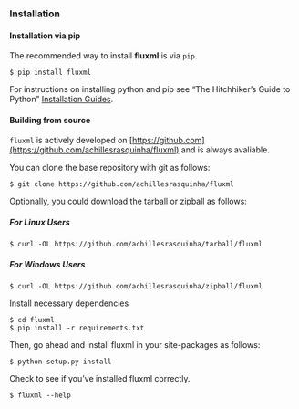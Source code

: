 ### Installation

#### Installation via pip

The recommended way to install **fluxml** is via `pip`.

```shell
$ pip install fluxml
```

For instructions on installing python and pip see “The Hitchhiker’s Guide to Python” 
[Installation Guides](https://docs.python-guide.org/starting/installation/).

#### Building from source

`fluxml` is actively developed on [https://github.com](https://github.com/achillesrasquinha/fluxml)
and is always avaliable.

You can clone the base repository with git as follows:

```shell
$ git clone https://github.com/achillesrasquinha/fluxml
```

Optionally, you could download the tarball or zipball as follows:

##### For Linux Users

```shell
$ curl -OL https://github.com/achillesrasquinha/tarball/fluxml
```

##### For Windows Users

```shell
$ curl -OL https://github.com/achillesrasquinha/zipball/fluxml
```

Install necessary dependencies

```shell
$ cd fluxml
$ pip install -r requirements.txt
```

Then, go ahead and install fluxml in your site-packages as follows:

```shell
$ python setup.py install
```

Check to see if you’ve installed fluxml correctly.

```shell
$ fluxml --help
```